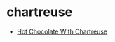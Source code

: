 # chartreuse

 * [Hot Chocolate With Chartreuse](../index/h/hot-chocolate-with-chartreuse-201176.json)
